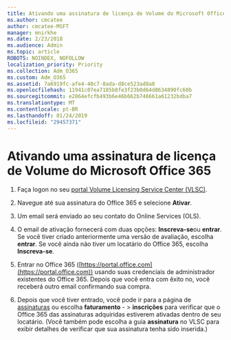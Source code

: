 ```yaml
---
title: Ativando uma assinatura de licença de Volume do Microsoft Office 365
ms.author: cmcatee
author: cmcatee-MSFT
manager: mnirkhe
ms.date: 2/23/2018
ms.audience: Admin
ms.topic: article
ROBOTS: NOINDEX, NOFOLLOW
localization_priority: Priority
ms.collection: Adm_O365
ms.custom: Adm_O365
ms.assetid: 7a6919fc-afe4-40c7-8ada-d8ce523ad8a8
ms.openlocfilehash: 11941c07ea7185b8fe3f23b0d64d8634890fc60b
ms.sourcegitcommit: e2864efcfb493b6e46b662b746661a61232bdba7
ms.translationtype: MT
ms.contentlocale: pt-BR
ms.lasthandoff: 01/24/2019
ms.locfileid: "29457371"
---
```

# <a name="activating-a-microsoft-office-365-volume-license-subscription"></a>Ativando uma assinatura de licença de Volume do Microsoft Office 365

1. Faça logon no seu [portal Volume Licensing Service Center (VLSC)](http://go.microsoft.com/fwlink/p/?LinkId=329762).
    
2. Navegue até sua assinatura do Office 365 e selecione **Ativar**.
    
3. Um email será enviado ao seu contato do Online Services (OLS).
    
4. O email de ativação fornecerá com duas opções: **Inscreva-se**ou **entrar**. Se você tiver criado anteriormente uma versão de avaliação, escolha **entrar**. Se você ainda não tiver um locatário do Office 365, escolha **Inscreva-se**.
    
5. Entrar no Office 365 ([https://portal.office.com](https://portal.office.com)) usando suas credenciais de administrador existentes do Office 365. Depois que você entra com êxito no, você receberá outro email confirmando sua compra.
    
6. Depois que você tiver entrado, você pode ir para a página de [assinaturas](https://go.microsoft.com/fwlink/p/?linkid=842054) ou escolha **faturamento**  - \> **inscrições** para verificar que o Office 365 das assinaturas adquiridas estiverem ativadas dentro de seu locatário. (Você também pode escolha a guia **assinatura** no VLSC para exibir detalhes de verificar que sua assinatura tenha sido inserida.) 
    

